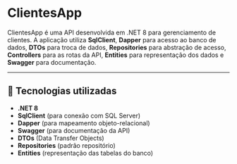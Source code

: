 # ClientesApp

ClientesApp é uma API desenvolvida em .NET 8 para gerenciamento de clientes. A aplicação utiliza **SqlClient**, **Dapper** para acesso ao banco de dados, **DTOs** para troca de dados, **Repositories** para abstração de acesso, **Controllers** para as rotas da API, **Entities** para representação dos dados e **Swagger** para documentação.

---

## 🚀 Tecnologias utilizadas

- **.NET 8**
- **SqlClient** (para conexão com SQL Server)
- **Dapper** (para mapeamento objeto-relacional)
- **Swagger** (para documentação da API)
- **DTOs** (Data Transfer Objects)
- **Repositories** (padrão repositório)
- **Entities** (representação das tabelas do banco)
